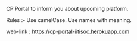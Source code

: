 CP Portal to inform you about upcoming platform.

Rules :-
Use camelCase.
Use names with meaning.

web-link : https://cp-portal-iitisoc.herokuapp.com
